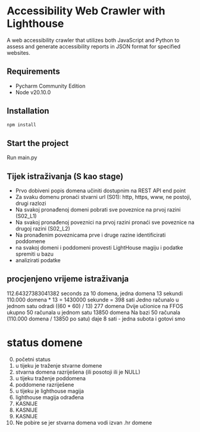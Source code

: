 # Accessibility Web Crawler with Lighthouse

A web accessibility crawler that utilizes both JavaScript and Python to assess and generate accessibility reports in JSON format for specified websites.

## Requirements
- Pycharm Community Edition
- Node v20.10.0

## Installation
```python
npm install
```

## Start the project
Run main.py


## Tijek istraživanja (S kao stage)
- Prvo dobiveni popis domena učiniti dostupnim na REST API end point
- Za svaku domenu pronaći stvarni url (S01): http, https, www, ne postoji, drugi razlozi
- Na svakoj pronađenoj domeni pobrati sve poveznice na prvoj razini (S02_L1)
- Na svakoj pronađenoj poveznici na prvoj razini pronaći sve poveznice na drugoj razini (S02_L2)
- Na pronađenim poveznicama prve i druge razine identificirati poddomene
- na svakoj domeni i poddomeni provesti LightHouse magiju i podatke spremiti u bazu
- analizirati podatke

## procjenjeno vrijeme istraživanja
112.64327383041382 seconds za 10 domena, jedna domena 13 sekundi
110.000 domena * 13 = 1430000 sekunde = 398 sati
Jedno računalo u jednom satu odradi ((60 * 60) / 13) 277 domena
Dvije učionice na FFOS ukupno 50 računala u jednom satu 13850 domena
Na bazi 50 računala (110.000 domena / 13850 po satu) daje 8 sati - jedna subota i gotovi smo

# status domene
0. početni status
1. u tijeku je traženje stvarne domene
2. stvarna domena razriješena (ili posotoji ili je NULL)
3. u tijeku traženje poddomena
4. poddomene razriješene
5. u tijeku je lighthouse magija
6. lighthouse magija odrađena
7. KASNIJE
8. KASNIJE
9. KASNIJE
10. Ne pobire se jer stvarna domena vodi izvan .hr domene